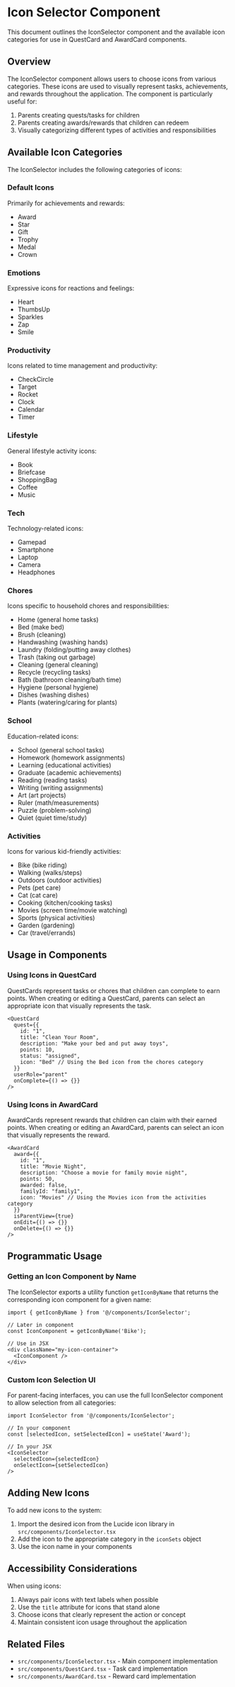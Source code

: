 # Icon Selector Component

This document outlines the IconSelector component and the available icon categories for use in QuestCard and AwardCard components.

## Overview

The IconSelector component allows users to choose icons from various categories. These icons are used to visually represent tasks, achievements, and rewards throughout the application. The component is particularly useful for:

1. Parents creating quests/tasks for children
2. Parents creating awards/rewards that children can redeem
3. Visually categorizing different types of activities and responsibilities

## Available Icon Categories

The IconSelector includes the following categories of icons:

### Default Icons
Primarily for achievements and rewards:
- Award
- Star
- Gift
- Trophy
- Medal
- Crown

### Emotions
Expressive icons for reactions and feelings:
- Heart
- ThumbsUp
- Sparkles
- Zap
- Smile

### Productivity
Icons related to time management and productivity:
- CheckCircle
- Target
- Rocket
- Clock
- Calendar
- Timer

### Lifestyle
General lifestyle activity icons:
- Book
- Briefcase
- ShoppingBag
- Coffee
- Music

### Tech
Technology-related icons:
- Gamepad
- Smartphone
- Laptop
- Camera
- Headphones

### Chores
Icons specific to household chores and responsibilities:
- Home (general home tasks)
- Bed (make bed)
- Brush (cleaning)
- Handwashing (washing hands)
- Laundry (folding/putting away clothes)
- Trash (taking out garbage)
- Cleaning (general cleaning)
- Recycle (recycling tasks)
- Bath (bathroom cleaning/bath time)
- Hygiene (personal hygiene)
- Dishes (washing dishes)
- Plants (watering/caring for plants)

### School
Education-related icons:
- School (general school tasks)
- Homework (homework assignments)
- Learning (educational activities)
- Graduate (academic achievements)
- Reading (reading tasks)
- Writing (writing assignments)
- Art (art projects)
- Ruler (math/measurements)
- Puzzle (problem-solving)
- Quiet (quiet time/study)

### Activities
Icons for various kid-friendly activities:
- Bike (bike riding)
- Walking (walks/steps)
- Outdoors (outdoor activities)
- Pets (pet care)
- Cat (cat care)
- Cooking (kitchen/cooking tasks)
- Movies (screen time/movie watching)
- Sports (physical activities)
- Garden (gardening)
- Car (travel/errands)

## Usage in Components

### Using Icons in QuestCard

QuestCards represent tasks or chores that children can complete to earn points. When creating or editing a QuestCard, parents can select an appropriate icon that visually represents the task.

```tsx
<QuestCard
  quest={{
    id: "1",
    title: "Clean Your Room",
    description: "Make your bed and put away toys",
    points: 10,
    status: "assigned",
    icon: "Bed" // Using the Bed icon from the chores category
  }}
  userRole="parent"
  onComplete={() => {}}
/>
```

### Using Icons in AwardCard

AwardCards represent rewards that children can claim with their earned points. When creating or editing an AwardCard, parents can select an icon that visually represents the reward.

```tsx
<AwardCard
  award={{
    id: "1",
    title: "Movie Night",
    description: "Choose a movie for family movie night",
    points: 50,
    awarded: false,
    familyId: "family1",
    icon: "Movies" // Using the Movies icon from the activities category
  }}
  isParentView={true}
  onEdit={() => {}}
  onDelete={() => {}}
/>
```

## Programmatic Usage

### Getting an Icon Component by Name

The IconSelector exports a utility function `getIconByName` that returns the corresponding icon component for a given name:

```tsx
import { getIconByName } from '@/components/IconSelector';

// Later in component
const IconComponent = getIconByName('Bike');

// Use in JSX
<div className="my-icon-container">
  <IconComponent />
</div>
```

### Custom Icon Selection UI

For parent-facing interfaces, you can use the full IconSelector component to allow selection from all categories:

```tsx
import IconSelector from '@/components/IconSelector';

// In your component
const [selectedIcon, setSelectedIcon] = useState('Award');

// In your JSX
<IconSelector
  selectedIcon={selectedIcon}
  onSelectIcon={setSelectedIcon}
/>
```

## Adding New Icons

To add new icons to the system:

1. Import the desired icon from the Lucide icon library in `src/components/IconSelector.tsx`
2. Add the icon to the appropriate category in the `iconSets` object
3. Use the icon name in your components

## Accessibility Considerations

When using icons:

1. Always pair icons with text labels when possible
2. Use the `title` attribute for icons that stand alone
3. Choose icons that clearly represent the action or concept
4. Maintain consistent icon usage throughout the application

## Related Files

- `src/components/IconSelector.tsx` - Main component implementation
- `src/components/QuestCard.tsx` - Task card implementation
- `src/components/AwardCard.tsx` - Reward card implementation 